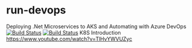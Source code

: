 # run-devops
Deploying .Net Microservices to AKS and Automating with  Azure DevOps
[![Build Status](https://dev.azure.com/hsharmaiet/shopping/_apis/build/status/shoppingclient-pipeline?branchName=main)](https://dev.azure.com/hsharmaiet/shopping/_build/latest?definitionId=4&branchName=main)
[![Build Status](https://dev.azure.com/hsharmaiet/shopping/_apis/build/status/shoppingapi-pipeline?branchName=main)](https://dev.azure.com/hsharmaiet/shopping/_build/latest?definitionId=3&branchName=main)
K8S Introduction https://www.youtube.com/watch?v=TlHvYWVUZyc

